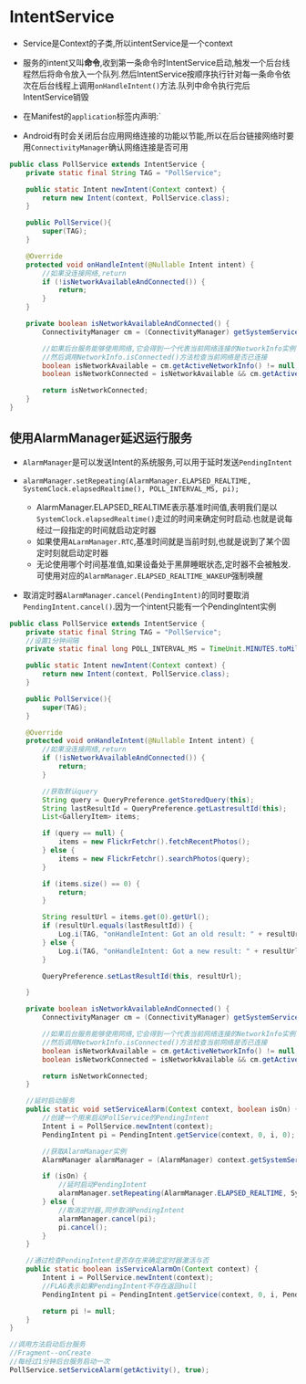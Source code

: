 # IntentService

- Service是Context的子类,所以intentService是一个context
- 服务的intent又叫**命令**,收到第一条命令时IntentService启动,触发一个后台线程然后将命令放入一个队列.然后IntentService按顺序执行针对每一条命令依次在后台线程上调用`onHandleIntent()`方法.队列中命令执行完后IntentService销毁
- 在Manifest的`application`标签内声明:`

  <service android:name=".PollService">
  </service>

- Android有时会关闭后台应用网络连接的功能以节能,所以在后台链接网络时要用`ConnectivityManager`确认网络连接是否可用

```java
public class PollService extends IntentService {
    private static final String TAG = "PollService";

    public static Intent newIntent(Context context) {
        return new Intent(context, PollService.class);
    }

    public PollService(){
        super(TAG);
    }

    @Override
    protected void onHandleIntent(@Nullable Intent intent) {
        //如果没连接网络,return
        if (!isNetworkAvailableAndConnected()) {
            return;
        }  
    }

    private boolean isNetworkAvailableAndConnected() {
        ConnectivityManager cm = (ConnectivityManager) getSystemService(CONNECTIVITY_SERVICE);

        //如果后台服务能够使用网络,它会得到一个代表当前网络连接的NetworkInfo实例
        //然后调用NetworkInfo.isConnected()方法检查当前网络是否已连接
        boolean isNetworkAvailable = cm.getActiveNetworkInfo() != null;
        boolean isNetworkConnected = isNetworkAvailable && cm.getActiveNetworkInfo().isConnected();

        return isNetworkConnected;
    }
}
```

## 使用AlarmManager延迟运行服务

- `AlarmManager`是可以发送Intent的系统服务,可以用于延时发送`PendingIntent`
- `alarmManager.setRepeating(AlarmManager.ELAPSED_REALTIME, SystemClock.elapsedRealtime(), POLL_INTERVAL_MS, pi);`

  - AlarmManager.ELAPSED_REALTIME表示基准时间值,表明我们是以`SystemClock.elapsedRealtime()`走过的时间来确定何时启动.也就是说每经过一段指定的时间就启动定时器
  - 如果使用`ALarmManager.RTC`,基准时间就是当前时刻,也就是说到了某个固定时刻就启动定时器
  - 无论使用哪个时间基准值,如果设备处于黑屏睡眠状态,定时器不会被触发.可使用对应的`AlarmManager.ELAPSED_REALTIME_WAKEUP`强制唤醒

- 取消定时器`AlarmManager.cancel(PendingIntent)`的同时要取消`PendingIntent.cancel()`.因为一个intent只能有一个PendingIntent实例

```java
public class PollService extends IntentService {
    private static final String TAG = "PollService";
    //设置1分钟间隔
    private static final long POLL_INTERVAL_MS = TimeUnit.MINUTES.toMillis(1);

    public static Intent newIntent(Context context) {
        return new Intent(context, PollService.class);
    }

    public PollService(){
        super(TAG);
    }

    @Override
    protected void onHandleIntent(@Nullable Intent intent) {
        //如果没连接网络,return
        if (!isNetworkAvailableAndConnected()) {
            return;
        }

        //获取默认query
        String query = QueryPreference.getStoredQuery(this);
        String lastResultId = QueryPreference.getLastresultId(this);
        List<GalleryItem> items;

        if (query == null) {
            items = new FlickrFetchr().fetchRecentPhotos();
        } else {
            items = new FlickrFetchr().searchPhotos(query);
        }

        if (items.size() == 0) {
            return;
        }

        String resultUrl = items.get(0).getUrl();
        if (resultUrl.equals(lastResultId)) {
            Log.i(TAG, "onHandleIntent: Got an old result: " + resultUrl);
        } else {
            Log.i(TAG, "onHandleIntent: Got a new result: " + resultUrl);
        }

        QueryPreference.setLastResultId(this, resultUrl);

    }

    private boolean isNetworkAvailableAndConnected() {
        ConnectivityManager cm = (ConnectivityManager) getSystemService(CONNECTIVITY_SERVICE);

        //如果后台服务能够使用网络,它会得到一个代表当前网络连接的NetworkInfo实例
        //然后调用NetworkInfo.isConnected()方法检查当前网络是否已连接
        boolean isNetworkAvailable = cm.getActiveNetworkInfo() != null;
        boolean isNetworkConnected = isNetworkAvailable && cm.getActiveNetworkInfo().isConnected();

        return isNetworkConnected;
    }

    //延时启动服务
    public static void setServiceAlarm(Context context, boolean isOn) {
        //创建一个用来启动PollService的PendingIntent
        Intent i = PollService.newIntent(context);
        PendingIntent pi = PendingIntent.getService(context, 0, i, 0);

        //获取AlarmManager实例
        AlarmManager alarmManager = (AlarmManager) context.getSystemService(Context.ALARM_SERVICE);

        if (isOn) {
            //延时启动PendingIntent
            alarmManager.setRepeating(AlarmManager.ELAPSED_REALTIME, SystemClock.elapsedRealtime(), POLL_INTERVAL_MS, pi);
        } else {
            //取消定时器,同步取消PendingIntent
            alarmManager.cancel(pi);
            pi.cancel();
        }
    }

    //通过检查PendingIntent是否存在来确定定时器激活与否
    public static boolean isServiceAlarmOn(Context context) {
        Intent i = PollService.newIntent(context);
        //FLAG表示如果PendingIntent不存在返回null
        PendingIntent pi = PendingIntent.getService(context, 0, i, PendingIntent.FLAG_NO_CREATE);

        return pi != null;
    }
}
```

```java
//调用方法启动后台服务
//Fragment--onCreate
//每经过1分钟后台服务启动一次
PollService.setServiceAlarm(getActivity(), true);
```
